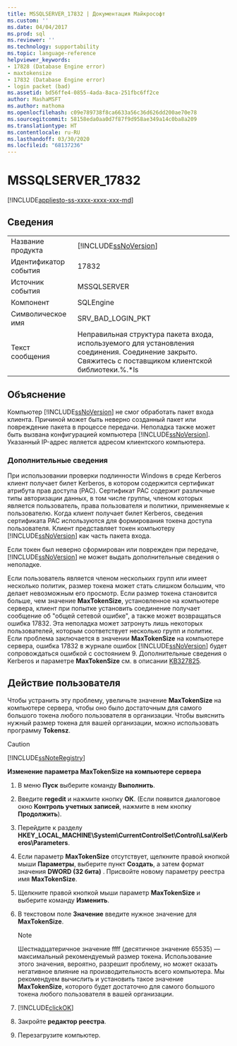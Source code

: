 ```yaml
---
title: MSSQLSERVER_17832 | Документация Майкрософт
ms.custom: ''
ms.date: 04/04/2017
ms.prod: sql
ms.reviewer: ''
ms.technology: supportability
ms.topic: language-reference
helpviewer_keywords:
- 17828 (Database Engine error)
- maxtokensize
- 17832 (Database Engine error)
- login packet (bad)
ms.assetid: bd56ffe4-0855-4ada-8aca-251fbc6ff2ce
author: MashaMSFT
ms.author: mathoma
ms.openlocfilehash: c09e789738f8ca6633a56c36d626dd200ae70e78
ms.sourcegitcommit: 58158eda0aa0d7f87f9d958ae349a14c0ba8a209
ms.translationtype: HT
ms.contentlocale: ru-RU
ms.lasthandoff: 03/30/2020
ms.locfileid: "68137236"
---
```

# <a name="mssqlserver_17832"></a>MSSQLSERVER_17832
[!INCLUDE[appliesto-ss-xxxx-xxxx-xxx-md](../../includes/appliesto-ss-xxxx-xxxx-xxx-md.md)]
  
## <a name="details"></a>Сведения  
  
|||  
|-|-|  
|Название продукта|[!INCLUDE[ssNoVersion](../../includes/ssnoversion-md.md)]|  
|Идентификатор события|17832|  
|Источник события|MSSQLSERVER|  
|Компонент|SQLEngine|  
|Символическое имя|SRV_BAD_LOGIN_PKT|  
|Текст сообщения|Неправильная структура пакета входа, используемого для установления соединения. Соединение закрыто. Свяжитесь с поставщиком клиентской библиотеки.%.*ls|  
  
## <a name="explanation"></a>Объяснение  
Компьютер [!INCLUDE[ssNoVersion](../../includes/ssnoversion-md.md)] не смог обработать пакет входа клиента. Причиной может быть неверно созданный пакет или повреждение пакета в процессе передачи. Неполадка также может быть вызвана конфигурацией компьютера [!INCLUDE[ssNoVersion](../../includes/ssnoversion-md.md)]. Указанный IP-адрес является адресом клиентского компьютера.  
  
### <a name="more-information"></a>Дополнительные сведения  
При использовании проверки подлинности Windows в среде Kerberos клиент получает билет Kerberos, в котором содержится сертификат атрибута прав доступа (PAC). Сертификат PAC содержит различные типы авторизации данных, в том числе группы, членом которых является пользователь, права пользователя и политики, применяемые к пользователю. Когда клиент получает билет Kerberos, сведения сертификата PAC используются для формирования токена доступа пользователя. Клиент представляет токен компьютеру [!INCLUDE[ssNoVersion](../../includes/ssnoversion-md.md)] как часть пакета входа.  
  
Если токен был неверно сформирован или поврежден при передаче, [!INCLUDE[ssNoVersion](../../includes/ssnoversion-md.md)] не может выдать дополнительные сведения о неполадке.  
  
Если пользователь является членом нескольких групп или имеет несколько политик, размер токена может стать слишком большим, что делает невозможным его просмотр. Если размер токена становится больше, чем значение **MaxTokenSize**, установленное на компьютере сервера, клиент при попытке установить соединение получает сообщение об "общей сетевой ошибке", а также может возвращаться ошибка 17832. Эта неполадка может затронуть лишь некоторых пользователей, которым соответствует несколько групп и политик. Если проблема заключается в значении **MaxTokenSize** на компьютере сервера, ошибка 17832 в журнале ошибок [!INCLUDE[ssNoVersion](../../includes/ssnoversion-md.md)] будет сопровождаться ошибкой с состоянием 9. Дополнительные сведения о Kerberos и параметре **MaxTokenSize** см. в описании [KB327825](https://support.microsoft.com/kb/327825).  
  
## <a name="user-action"></a>Действие пользователя  
Чтобы устранить эту проблему, увеличьте значение **MaxTokenSize** на компьютере сервера, чтобы оно было достаточным для самого большого токена любого пользователя в организации. Чтобы выяснить нужный размер токена для вашей организации, можно использовать программу **Tokensz**.  
  
> [!CAUTION]  
> [!INCLUDE[ssNoteRegistry](../../includes/ssnoteregistry-md.md)]  
  
**Изменение параметра MaxTokenSize на компьютере сервера**  
  
1.  В меню **Пуск** выберите команду **Выполнить**.  
  
2.  Введите **regedit** и нажмите кнопку **ОК**. (Если появится диалоговое окно **Контроль учетных записей**, нажмите в нем кнопку **Продолжить**).  
  
3.  Перейдите к разделу **HKEY_LOCAL_MACHINE\System\CurrentControlSet\Control\Lsa\Kerberos\Parameters**.  
  
4.  Если параметр **MaxTokenSize** отсутствует, щелкните правой кнопкой мыши **Параметры**, выберите пункт **Создать**, а затем формат значения **DWORD (32 бита)** . Присвойте новому параметру реестра имя **MaxTokenSize**.  
  
5.  Щелкните правой кнопкой мыши параметр **MaxTokenSize** и выберите команду **Изменить**.  
  
6.  В текстовом поле **Значение** введите нужное значение для **MaxTokenSize**.  
  
    > [!NOTE]  
    > Шестнадцатеричное значение ffff (десятичное значение 65535) — максимальный рекомендуемый размер токена. Использование этого значения, вероятно, разрешит проблему, но может оказать негативное влияние на производительность всего компьютера. Мы рекомендуем вычислить и установить такое значение **MaxTokenSize**, которого будет достаточно для самого большого токена любого пользователя в вашей организации.  
  
7.  [!INCLUDE[clickOK](../../includes/clickok-md.md)]  
  
8.  Закройте **редактор реестра**.  
  
9. Перезагрузите компьютер.  
  
